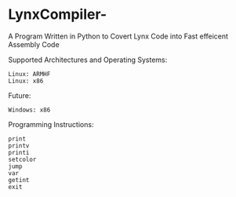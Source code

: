 # LynxCompiler-
  A Program Written in Python to Covert Lynx Code into Fast effeicent Assembly Code 
  
  Supported Architectures and Operating Systems:
 
    Linux: ARMHF
    Linux: x86
    
   Future: 
   
    Windows: x86
  
  
  Programming Instructions:
  
    print
    printv
    printi
    setcolor
    jump 
    var
    getint 
    exit 
    
    
  
